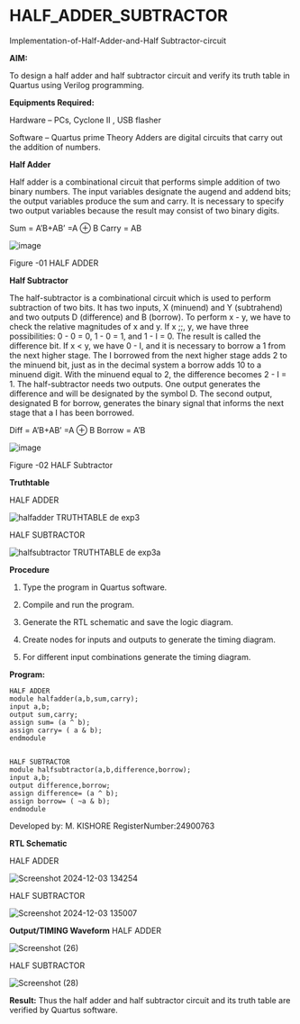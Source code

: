 # HALF_ADDER_SUBTRACTOR

Implementation-of-Half-Adder-and-Half Subtractor-circuit

**AIM:**

To design a half adder and half subtractor circuit and verify its truth table in Quartus using Verilog programming.

**Equipments Required:**

Hardware – PCs, Cyclone II , USB flasher 

Software – Quartus prime Theory Adders are digital circuits that carry out the addition of numbers.

**Half Adder**

Half adder is a combinational circuit that performs simple addition of two binary numbers. The input variables designate the augend and addend bits; the output variables produce the sum and carry. It is necessary to specify two output variables because the result may consist of two binary digits.

Sum = A’B+AB’ =A ⊕ B Carry = AB

![image](https://github.com/naavaneetha/HALF_ADDER_SUBTRACTOR/assets/154305477/bd4a0b2c-cdbc-4184-ab08-81578f121e1f)

Figure -01 HALF ADDER

**Half Subtractor**

The half-subtractor is a combinational circuit which is used to perform subtraction of two bits. It has two inputs, X (minuend) and Y (subtrahend) and two outputs D (difference) and B (borrow). To perform x - y, we have to check the relative magnitudes of x and y. If x ;;, y, we have three possibilities: 0 - 0 = 0, 1 - 0 = 1, and 1 - I = 0. The result is called the difference bit. If x < y, we have 0 - I, and it is necessary to borrow a 1 from the next higher stage. The I borrowed from the next higher stage adds 2 to the minuend bit, just as in the decimal system a borrow adds 10 to a minuend digit. With the minuend equal to 2, the difference becomes 2 - I = 1. The half-subtractor needs two outputs. One output generates the difference and will be designated by the symbol D. The second output, designated B for borrow, generates the binary signal that informs the next stage that a I has been borrowed. 

Diff = A’B+AB’ =A ⊕ B
Borrow = A’B

 ![image](https://github.com/naavaneetha/HALF_ADDER_SUBTRACTOR/assets/154305477/d76b099c-513f-4e7c-843a-e2fd028a531a)

Figure -02 HALF Subtractor

**Truthtable**

HALF ADDER

![halfadder TRUTHTABLE de exp3](https://github.com/user-attachments/assets/69196b10-8b55-4b95-89fd-53dc940973ab)

HALF SUBTRACTOR

![halfsubtractor TRUTHTABLE de exp3a](https://github.com/user-attachments/assets/2def24a0-0ddd-4b88-90dc-b76346215b31)

**Procedure**

1.	Type the program in Quartus software.

2.	Compile and run the program.

3.	Generate the RTL schematic and save the logic diagram.

4.	Create nodes for inputs and outputs to generate the timing diagram.

5.	For different input combinations generate the timing diagram.


**Program:**
```
HALF ADDER
module halfadder(a,b,sum,carry);
input a,b;
output sum,carry;
assign sum= (a ^ b);
assign carry= ( a & b);
endmodule


HALF SUBTRACTOR
module halfsubtractor(a,b,difference,borrow);
input a,b;
output difference,borrow;
assign difference= (a ^ b);
assign borrow= ( ~a & b);
endmodule
```

Developed by: M. KISHORE
RegisterNumber:24900763

**RTL Schematic**

HALF ADDER

![Screenshot 2024-12-03 134254](https://github.com/user-attachments/assets/8d49f6b2-aced-4ab2-a0df-261f2b00ca75)


HALF SUBTRACTOR

![Screenshot 2024-12-03 135007](https://github.com/user-attachments/assets/2ff5648a-f696-42be-9b1f-b99a70b0f656)


**Output/TIMING Waveform**
HALF ADDER

![Screenshot (26)](https://github.com/user-attachments/assets/37060533-2b02-4c3e-a563-e52558709fee)


HALF SUBTRACTOR

![Screenshot (28)](https://github.com/user-attachments/assets/286bdb39-db04-4cdc-a0bd-83f2cb030ec3)


**Result:**
Thus the half adder and half subtractor circuit and its truth table are verified by Quartus software.
